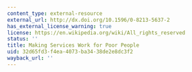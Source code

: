 ```yaml
---
content_type: external-resource
external_url: http://dx.doi.org/10.1596/0-8213-5637-2
has_external_license_warning: true
license: https://en.wikipedia.org/wiki/All_rights_reserved
status: ''
title: Making Services Work for Poor People
uid: 32d65fd3-f4ea-4073-ba34-38de2e8dc3f2
wayback_url: ''
---
```

